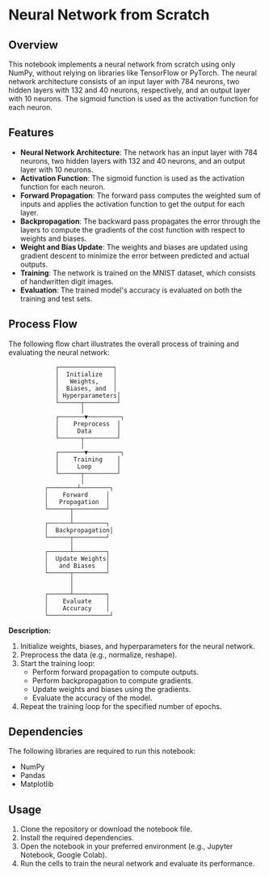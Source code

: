 # Neural Network from Scratch

## Overview

This notebook implements a neural network from scratch using only NumPy, without relying on libraries like TensorFlow or PyTorch. The neural network architecture consists of an input layer with 784 neurons, two hidden layers with 132 and 40 neurons, respectively, and an output layer with 10 neurons. The sigmoid function is used as the activation function for each neuron.

## Features

- **Neural Network Architecture**: The network has an input layer with 784 neurons, two hidden layers with 132 and 40 neurons, and an output layer with 10 neurons.
- **Activation Function**: The sigmoid function is used as the activation function for each neuron.
- **Forward Propagation**: The forward pass computes the weighted sum of inputs and applies the activation function to get the output for each layer.
- **Backpropagation**: The backward pass propagates the error through the layers to compute the gradients of the cost function with respect to weights and biases.
- **Weight and Bias Update**: The weights and biases are updated using gradient descent to minimize the error between predicted and actual outputs.
- **Training**: The network is trained on the MNIST dataset, which consists of handwritten digit images.
- **Evaluation**: The trained model's accuracy is evaluated on both the training and test sets.



## Process Flow

The following flow chart illustrates the overall process of training and evaluating the neural network:

                 ┌───────────────┐
                 │  Initialize   │
                 │   Weights,    │
                 │  Biases, and  │
                 │ Hyperparameters│
                 └──────┬─────────┘
                        │
                 ┌───────▼─────────┐
                 │    Preprocess  │
                 │     Data       │
                 └──────┬─────────┘
                        │
                 ┌───────▼─────────┐
                 │    Training    │
                 │     Loop       │
                 └──────┬─────────┘
                        │
              ┌────────┴────────┐
              │    Forward     │
              │   Propagation  │
              └──────┬─────────┘
                     │
              ┌──────┴─────────┐
              │  Backpropagation│
              └──────┬─────────┘
                     │
              ┌──────┴─────────┐
              │  Update Weights│
              │   and Biases   │
              └──────┬─────────┘
                     │
                     │
              ┌──────┴─────────┐
              │    Evaluate    │
              │    Accuracy    │
              └─────────────────┘

**Description:**
1. Initialize weights, biases, and hyperparameters for the neural network.
2. Preprocess the data (e.g., normalize, reshape).
3. Start the training loop:
   - Perform forward propagation to compute outputs.
   - Perform backpropagation to compute gradients.
   - Update weights and biases using the gradients.
   - Evaluate the accuracy of the model.
4. Repeat the training loop for the specified number of epochs.


## Dependencies

The following libraries are required to run this notebook:

- NumPy
- Pandas
- Matplotlib

## Usage

1. Clone the repository or download the notebook file.
2. Install the required dependencies.
3. Open the notebook in your preferred environment (e.g., Jupyter Notebook, Google Colab).
4. Run the cells to train the neural network and evaluate its performance.




